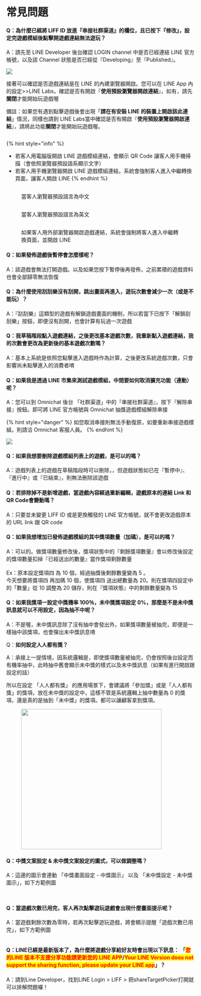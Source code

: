 # 常見問題

#### Q：為什麼已經將 LIFF ID 放進『串接社群渠道』的欄位，且已按下『修改』，設定完遊戲模組後點擊開遊戲連結無法遊玩？

A：請先至 LINE Developer 後台確認 LOGIN channel 中是否已經連結 LINE 官方帳號，以及該 Channel 狀態是否已經從『Developing』至『Published』。

![](<../../.gitbook/assets/截圖 2022-01-24 下午12.02.49.png>)

接著可以確認是否遊戲連結是在 LINE 的內建瀏覽器開啟。您可以在 LINE App 內的設定>>LINE Labs，確認是否有開啟『**使用預設瀏覽器開啟連結**』，如有，請先**關閉**才能開始玩遊戲喔

備註：如果您有遇到點擊遊戲後會出現「**請在有安裝 LINE 的裝置上開啟該此連結**」情況，同樣也請到 LINE Labs當中確認是否有開啟『**使用預設瀏覽器開啟連結**』，請將此功能**關閉**才能開始玩遊戲喔。

<figure><img src="../../.gitbook/assets/截圖 2022-11-08 下午2.57.55.png" alt=""><figcaption></figcaption></figure>

{% hint style="info" %}
* 若客人用電腦版開啟 LINE 遊戲模組連結，會顯示 QR Code 讓客人用手機掃描（會依照瀏覽器預設語系顯示文字）
* 若客人用手機瀏覽器開啟 LINE 遊戲模組連結，系統會強制客人進入中繼轉換頁面，讓客人開啟 LINE
{% endhint %}

<figure><img src="../../.gitbook/assets/截圖 2023-02-13 下午3.57.52.png" alt=""><figcaption><p>當客人瀏覽器預設語言為中文</p></figcaption></figure>

<figure><img src="../../.gitbook/assets/截圖 2023-02-13 下午3.59.22 (1).png" alt=""><figcaption><p>當客人瀏覽器預設語言為英文</p></figcaption></figure>

<figure><img src="../../.gitbook/assets/LIFF.gif" alt=""><figcaption><p>如果客人用外部瀏覽器開啟遊戲連結，系統會強制將客人進入中繼轉換頁面，並開啟 LINE</p></figcaption></figure>

#### Q：如果發佈遊戲後暫停會怎麼樣呢？

A：該遊戲會無法打開遊戲。以及如果您按下暫停後再發佈，之前累積的遊戲資料也會全部歸零無法恢復

#### Q：為什麼使用刮刮樂沒有刮開，跳出畫面再進入，遊玩次數會減少一次（或是不能玩）？

A：『刮刮樂』這類型的遊戲有解鎖遊戲畫面的機制，所以若當下已按下「解鎖刮刮樂」按鈕，即便沒有刮開，也會計算有玩過一次遊戲



#### Q：我草稿階段點入遊戲連結，之後更改基本遊戲次數，我重新點入遊戲連結，我的次數會更改為更新後的基本遊戲次數嗎？

A：基本上系統是依照您點擊進入遊戲時作為計算，之後更改系統遊戲次數，只會影響尚未點擊進入的消費者唷



#### Q：如果我是透過 LINE 市集來測試遊戲模組，中間要如何取消擴充功能（連動）呢？

A：您可以到 Omnichat 後台 「社群渠道」中的『串接社群渠道』，按下『解除串接』按鈕。即可將 LINE 官方帳號與 Omnichat 抽獎遊戲模組解除串接

{% hint style="danger" %}
如您取消串接則無法手動復原，如要重新串接遊戲模組，則請洽 Omnichat 客服人員。
{% endhint %}

![](../../.gitbook/assets/d04f432e-d96f-4502-a7c5-0069ebf7c78b-c95d0ed2fce34df29c8229eadfbeb78e.png)



#### Q：如果我想要刪除遊戲模組列表上的遊戲，是可以的嗎？

A：遊戲列表上的遊戲在草稿階段時可以刪除，，但遊戲狀態如已在『暫停中』、『進行中』或『已結束』，則無法刪除該遊戲



#### Q：若排除掉不是新增遊戲，當遊戲內容經過重新編輯，遊戲原本的連結 Link 和 QR Code會變動嗎？

A：只要並未變更 LIFF ID 或是更換觸發的 LINE 官方帳號，就不會更改遊戲原本的 URL link 跟 QR code



#### Q：如果我想增加已發佈遊戲模組的其中獎項數量（加碼），是可以的嗎？

A：可以的。做獎項數量修改後，獎項狀態中的『剩餘獎項數量』會以修改後設定的獎項數量扣掉『已經送出的數量』當作獎項剩餘數量\
\
Ex：原本設定獎項四 為 10 個，經過抽獎後剩餘數量變為 5 。\
今天想要將獎項四 再加碼 10 個，使獎項四 送出總數量為 20。則在獎項四設定中的「數量」從 10 調整為 20 儲存，則在『獎項狀態』中的剩餘數量變為 15



#### Q：如果我獎項一設定中獎機率 100％，未中獎獎項設定 0%，那麼是不是未中獎訊息就可以不用設定，因為抽不中呢？

A：不是喔，未中獎訊息除了沒有抽中會發出外，如果獎項數量被抽完，即便是一樣抽中該獎項，也會彈出未中獎訊息唷

Q：**如何設定人人都有獎？**

A：承接上一提情境，因系統邏輯是，即使獎項數量被抽完，仍會按照後台設定而有機率抽中，此時抽中舊會顯示未中獎的樣式以及未中獎訊息（如果有進行開啟跟設定的話）

所以在設定 「人人都有獎」 的應用場景下，會建議將「參加獎」或是「人人都有獎」的獎項，放在未中獎的設定中，這樣不管是系統邏輯上抽中數量為 0 的獎項，還是真的是抽到「未中獎」的獎項。都可以讓顧客拿到獎項。

<figure><img src="../../.gitbook/assets/image (67).png" alt="" width="375"><figcaption></figcaption></figure>

#### Q：中獎文案設定 & 未中獎文案設定的圖式，可以做調整嗎？

A：這邊的圖示會連動 「中獎畫面設定 - 中獎圖示」 以及 「未中獎設定 - 未中獎圖示」，如下方範例圖

<figure><img src="../../.gitbook/assets/圖片一.png" alt=""><figcaption></figcaption></figure>

<figure><img src="../../.gitbook/assets/圖片二.png" alt=""><figcaption></figcaption></figure>

#### Q：當遊戲次數已用完，客人再次點擊遊玩遊戲會出現什麼畫面提示呢？

A：當遊戲剩餘次數為零時，若再次點擊遊玩遊戲，將會顯示提醒「遊戲次數已用完」，如下方範例圖

<figure><img src="../../.gitbook/assets/截圖 2024-07-18 下午1.38.23.png" alt=""><figcaption></figcaption></figure>

#### Q：LINE已經是最新版本了，為什麼將遊戲分享給好友時會出現以下訊息： 「<mark style="color:red;">您的LINE 版本不支援分享功能請更新您的 LINE APP</mark>/<mark style="color:red;">Your LINE Version does not support the sharing function, please update your LINE app</mark>」？

A：請到Line Developer，找到LINE Login > LIFF > 把shareTargetPicker打開就可以排解問題囉！

<figure><img src="../../.gitbook/assets/Line遊戲分享.png" alt=""><figcaption></figcaption></figure>
